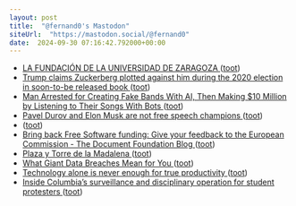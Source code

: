 ```yaml
---
layout: post
title:  "@fernand0's Mastodon"
siteUrl:  "https://mastodon.social/@fernand0"
date:  2024-09-30 07:16:42.792000+00:00
---
```

*  [LA FUNDACIÓN DE LA UNIVERSIDAD DE ZARAGOZA ](https://historiaragon.com/2017/05/24/la-fundacion-de-la-universidad-de-zaragoza) ([toot](https://mastodon.social/@fernand0/113225275984485158))
*  [Trump claims Zuckerberg plotted against him during the 2020 election in soon-to-be released book  ](https://www.politico.com/news/2024/08/28/trump-zuckerberg-election-book-00176639) ([toot](https://mastodon.social/@fernand0/113224573067920818))
*  [Man Arrested for Creating Fake Bands With AI, Then Making $10 Million by Listening to Their Songs With Bots ](https://futurism.com/man-arrested-fake-bands-streams-a) ([toot](https://mastodon.social/@fernand0/113223810504693198))
*  [Pavel Durov and Elon Musk are not free speech champions ](https://disconnect.blog/pavel-durov-and-elon-musk-are-not-free-speech-champions) ([toot](https://mastodon.social/@fernand0/113221981820609306))
*  [ ](https://mastodon.nu/@proteusbcn) ([toot](https://mastodon.social/@fernand0/113221836725581883))
*  [Bring back Free Software funding: Give your feedback to the European Commission - The Document Foundation Blog ](https://blog.documentfoundation.org/blog/2024/09/13/bring-back-free-software-funding-give-your-feedback-to-the-european-commission) ([toot](https://mastodon.social/@fernand0/113221733186184953))
*  [Plaza y Torre de la Madalena ](https://avecesunafoto.wordpress.com/2024/09/29/plaza-y-torre-de-la-madalena) ([toot](https://mastodon.social/@fernand0/113221605980088506))
*  [What Giant Data Breaches Mean for You ](https://www.scientificamerican.com/article/what-giant-data-breaches-mean-for-you) ([toot](https://mastodon.social/@fernand0/113221570000576756))
*  [Technology alone is never enough for true productivity ](https://www.mckinsey.com/capabilities/mckinsey-digital/our-insights/technology-alone-is-never-enough-for-true-productivit) ([toot](https://mastodon.social/@fernand0/113221342199395169))
*  [Inside Columbia’s surveillance and disciplinary operation for student protesters ](https://www.columbiaspectator.com/news/2024/09/12/inside-columbias-surveillance-and-disciplinary-operation-for-student-protesters-3) ([toot](https://mastodon.social/@fernand0/113220658197118080))
